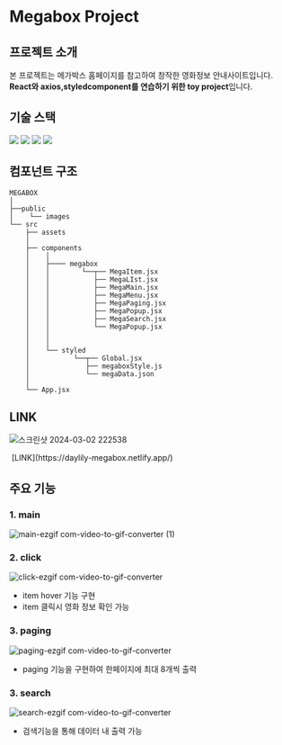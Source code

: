 # Megabox Project

## 프로젝트 소개

본 프로젝트는 메가박스 홈페이지를 참고하여 창작한 영화정보 안내사이트입니다.
**React와 axios,styledcomponent를 연습하기 위한 toy project**입니다.

## 기술 스택

<img src="https://img.shields.io/badge/react-61DAFB?style=for-the-badge&logo=react&logoColor=black"> <img src="https://img.shields.io/badge/javascript-F7DF1E?style=for-the-badge&logo=javascript&logoColor=black"> <img src="https://img.shields.io/badge/css-1572B6?style=for-the-badge&logo=css3&logoColor=white"> <img src="https://img.shields.io/badge/styledcomponents-DB7093?style=for-the-badge&logo=sty ledcomponents&logoColor=white">

## 컴포넌트 구조

```
MEGABOX
│
├──public
│    └── images
└── src
    ├── assets
    │
    ├── components
    │    │
    │    ├──── megabox
    │    │        └──┬── MegaItem.jsx
    │    │           ├── MegaLIst.jsx
    │    │           ├── MegaMain.jsx
    │    │           ├── MegaMenu.jsx
    │    │           ├── MegaPaging.jsx
    │    │           ├── MegaPopup.jsx
    │    │           ├── MegaSearch.jsx
    │    │           └── MegaPopup.jsx
    │    │
    │    │
    │    └── styled
    │           └──┬── Global.jsx
    │              ├── megaboxStyle.js
    │              └── megaData.json
    │
    └── App.jsx
```

## LINK

![스크린샷 2024-03-02 222538](https://github.com/daylilyyy/mega-project/assets/160338418/0220ecac-0084-48f1-81fa-b96b9668edc3)

<img >
[LINK](https://daylily-megabox.netlify.app/)

## 주요 기능

### 1. main

![main-ezgif com-video-to-gif-converter (1)](https://github.com/daylilyyy/mega-project/assets/160338418/2a86d066-af08-43ac-a439-06ad6d3f1789)

### 2. click

![click-ezgif com-video-to-gif-converter](https://github.com/daylilyyy/mega-project/assets/160338418/d6a75871-98b2-4c0d-b485-983aa9577b4c)

- item hover 기능 구현
- item 클릭시 영화 정보 확인 가능

### 3. paging

![paging-ezgif com-video-to-gif-converter](https://github.com/daylilyyy/mega-project/assets/160338418/96edf56d-828d-4a9a-b234-1554f1273ec2)

- paging 기능을 구현하여 한페이지에 최대 8개씩 출력

### 3. search

![search-ezgif com-video-to-gif-converter](https://github.com/daylilyyy/mega-project/assets/160338418/65e4ef4c-ea34-40ff-856e-51c4088239fd)

- 검색기능을 통해 데이터 내 출력 가능

